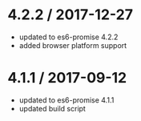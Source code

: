 # 4.2.2 / 2017-12-27
* updated to es6-promise 4.2.2
* added browser platform support
# 4.1.1 / 2017-09-12
* updated to es6-promise 4.1.1
* updated build script
